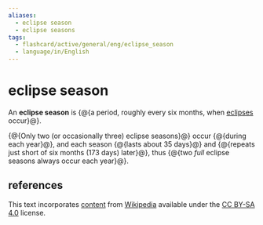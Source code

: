 ```yaml
---
aliases:
  - eclipse season
  - eclipse seasons
tags:
  - flashcard/active/general/eng/eclipse_season
  - language/in/English
---
```


# eclipse season

An __eclipse season__ is {@{a period, roughly every six months, when [eclipses](eclipse.md) occur}@}. <!--SR:!2026-03-15,453,310-->

{@{Only two \(or occasionally three\) eclipse seasons}@} occur {@{during each year}@}, and each season {@{lasts about 35 days}@} and {@{repeats just short of six months \(173 days\) later}@}, thus {@{two _full_ eclipse seasons always occur each year}@}. <!--SR:!2026-02-10,427,310!2027-07-14,697,270!2027-05-28,805,330!2025-09-07,15,310!2025-09-07,15,310-->

## references

This text incorporates [content](https://en.wikipedia.org/wiki/eclipse_season) from [Wikipedia](Wikipedia.md) available under the [CC BY-SA 4.0](https://creativecommons.org/licenses/by-sa/4.0/) license.
